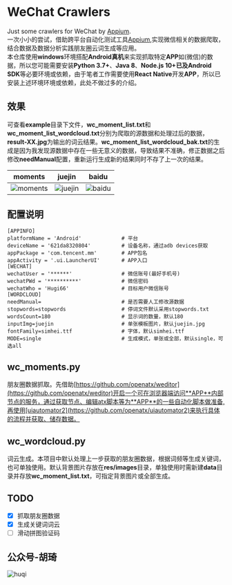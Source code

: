 # WeChat Crawlers
Just some crawlers for WeChat by [Appium](https://github.com/appium/appium).    
一次小小的尝试，借助跨平台自动化测试工具[Appium](https://github.com/appium/appium),实现微信相关的数据爬取，结合数据及数据分析实践朋友圈云词生成等应用。    
本仓库使用**windows**环境搭配**Android真机**来实现抓取特定**APP**如(微信)的数据，所以您可能需要安装**Python 3.7+**、**Java 8**、**Node.js 10+**已及**Android SDK**等必要环境或依赖，由于笔者工作需要使用**React Native**开发**APP**，所以已安装上述环境环境或依赖，此处不做过多的介绍。

## 效果
可查看**example**目录下文件，**wc_moment_list.txt**和**wc_moment_list_wordcloud.txt**分别为爬取的源数据和处理过后的数据，**result-XX.jpg**为输出的词云结果。**wc_moment_list_wordcloud_bak.txt**的生成是因为我发现源数据中存在一些无意义的数据，导致结果不准确，修正数据之后修改**needManual**配置，重新运行生成新的结果同时不存了上一次的结果。

|                  moments                                  |                    juejin                  |baidu                                     |
| ----------------------------------- | ------------------------------------------ |--------------- |
| ![moments](https://cdn.jsdelivr.net/gh/hu-qi/wechat-crawlers/example/result-1594507948130.jpg)    | ![juejin](https://cdn.jsdelivr.net/gh/hu-qi/wechat-crawlers/example/result-1594507943103.jpg)        |![baidu](https://cdn.jsdelivr.net/gh/hu-qi/wechat-crawlers/example/result-1594507938241.jpg)                   |


## 配置说明
```
[APPINFO]
platformName = 'Android'             # 平台
deviceName = '621da8320804'          # 设备名称，通过adb devices获取
appPackage = 'com.tencent.mm'        # APP包名
appActivity = '.ui.LauncherUI'       # APP入口
[WECHAT]
wechatUser = '******'                # 微信账号(最好手机号)
wechatPWd = '**********'             # 微信密码
wechatWho = 'Hugi66'                 # 目标用户微信账号
[WORDCLOUD]
needManual=                          # 是否需要人工修改源数据
stopwords=stopwords                  # 停词文件默认采用stopwords.txt
wordsCount=180                       # 显示词的数量，默认180
inputImg=juejin                      # 单张模板图片，默认juejin.jpg
fontFamily=simhei.ttf                # 字体，默认simhei.ttf
MODE=single                          # 生成模式，单张或全部，默认single，可选all
```

## wc_moments.py
朋友圈数据抓取。先借助[https://github.com/openatx/weditor](https://github.com/openatx/weditor)开启一个可在浏览器端访问**APP**内部节点的服务，通过获取节点、编辑atx脚本等为**APP**的一些自动化脚本做准备,再使用[uiautomator2](https://github.com/openatx/uiautomator2)来执行具体的流程并获取、储存数据。

## wc_wordcloud.py
词云生成。本项目中默认处理上一步获取的朋友圈数据，根据词频等生成关键词，也可单独使用。默认背景图片存放在**res/images**目录，单独使用时需新建**data**目录并存放**wc_moment_list.txt**，可指定背景图片或全部生成。

## TODO

- [x] 抓取朋友圈数据    
- [x] 生成关键词词云    
- [ ] 滑动拼图验证码    

## 公众号-胡琦

![huqi](https://www.fashaoge.com/img/weixinCode.jpg)

